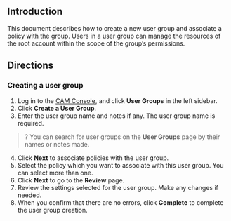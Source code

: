 ## Introduction
This document describes how to create a new user group and associate a policy with the group. Users in a user group can manage the resources of the root account within the scope of the group’s permissions.
## Directions
### Creating a user group
1. Log in to the [CAM Console](https://console.cloud.tencent.com/cam/overview), and click **User Groups** in the left sidebar.
2. Click **Create a User Group**.
3. Enter the user group name and notes if any. The user group name is required.
 >? You can search for user groups on the **User Groups** page by their names or notes made. 
4. Click **Next** to associate policies with the user group.
5. Select the policy which you want to associate with this user group. You can select more than one.
6. Click **Next** to go to the **Review** page.
7. Review the settings selected for the user group. Make any changes if needed.
8. When you confirm that there are no errors, click **Complete** to complete the user group creation.
